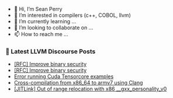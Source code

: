 - 👋 Hi, I’m Sean Perry
- 👀 I’m interested in compilers (c++, COBOL, llvm)
- 🌱 I’m currently learning ...
- 💞️ I’m looking to collaborate on ...
- 📫 How to reach me ...

<!---
s66perry/s66perry is a ✨ special ✨ repository because its `README.md` (this file) appears on your GitHub profile.
You can click the Preview link to take a look at your changes.
--->
### 📕 Latest LLVM Discourse Posts

<!-- DISCOURSE-LLVM:START -->
- [[RFC] Improve binary security](https://discourse.llvm.org/t/rfc-improve-binary-security/78121?page=2#post_32)
- [[RFC] Improve binary security](https://discourse.llvm.org/t/rfc-improve-binary-security/78121?page=2#post_31)
- [Error running Cuda Tensorcore examples](https://discourse.llvm.org/t/error-running-cuda-tensorcore-examples/78191#post_3)
- [Cross-compilation from x86_64 to armv7 using Clang](https://discourse.llvm.org/t/cross-compilation-from-x86-64-to-armv7-using-clang/78205#post_2)
- [[JITLink] Out of range relocation with x86 __gxx_personality_v0](https://discourse.llvm.org/t/jitlink-out-of-range-relocation-with-x86-gxx-personality-v0/78177#post_3)
<!-- DISCOURSE-LLVM:END -->
